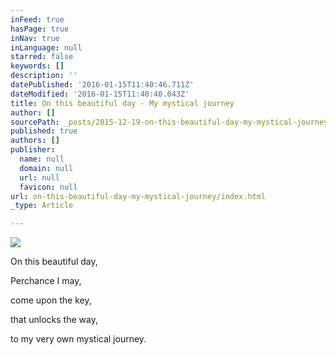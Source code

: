 ```yaml
---
inFeed: true
hasPage: true
inNav: true
inLanguage: null
starred: false
keywords: []
description: ''
datePublished: '2016-01-15T11:40:46.711Z'
dateModified: '2016-01-15T11:40:40.043Z'
title: On this beautiful day - My mystical journey
author: []
sourcePath: _posts/2015-12-19-on-this-beautiful-day-my-mystical-journey.md
published: true
authors: []
publisher:
  name: null
  domain: null
  url: null
  favicon: null
url: on-this-beautiful-day-my-mystical-journey/index.html
_type: Article

---
```

![](https://s3-us-west-2.amazonaws.com/the-grid-img/p/d2c9ed493f4576fdf0669e6be72927875ec4da6b.jpg)

On this beautiful day, 

Perchance I may, 

come upon the key, 

that unlocks the way, 

to my very own
mystical journey.